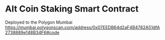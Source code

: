 # Alt Coin Staking Smart Contract

Deployed to the Polygon Mumbai
https://mumbai.polygonscan.com/address/0x07EEDB64d2aF4B4782A51dfA2738889e148B34F6#code
